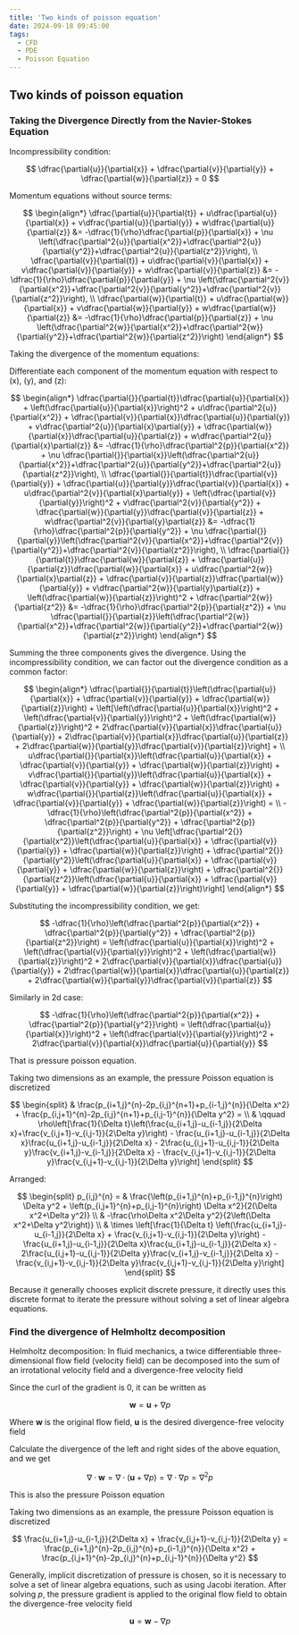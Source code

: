 ```yaml
---
title: 'Two kinds of poisson equation'
date: 2024-09-18 09:45:00
tags:
  - CFD
  - PDE
  - Poisson Equation
---
```


## Two kinds of poisson equation

### Taking the Divergence Directly from the Navier-Stokes Equation

Incompressibility condition:

$$
\dfrac{\partial{u}}{\partial{x}} + \dfrac{\partial{v}}{\partial{y}} + \dfrac{\partial{w}}{\partial{z}} = 0
$$

Momentum equations without source terms:

$$
\begin{align*}
    \dfrac{\partial{u}}{\partial{t}} + u\dfrac{\partial{u}}{\partial{x}} + v\dfrac{\partial{u}}{\partial{y}} + w\dfrac{\partial{u}}{\partial{z}} &= -\dfrac{1}{\rho}\dfrac{\partial{p}}{\partial{x}} + \nu \left(\dfrac{\partial^2{u}}{\partial{x^2}}+\dfrac{\partial^2{u}}{\partial{y^2}}+\dfrac{\partial^2{u}}{\partial{z^2}}\right), \\
    \dfrac{\partial{v}}{\partial{t}} + u\dfrac{\partial{v}}{\partial{x}} + v\dfrac{\partial{v}}{\partial{y}} + w\dfrac{\partial{v}}{\partial{z}} &= -\dfrac{1}{\rho}\dfrac{\partial{p}}{\partial{y}} + \nu \left(\dfrac{\partial^2{v}}{\partial{x^2}}+\dfrac{\partial^2{v}}{\partial{y^2}}+\dfrac{\partial^2{v}}{\partial{z^2}}\right), \\
    \dfrac{\partial{w}}{\partial{t}} + u\dfrac{\partial{w}}{\partial{x}} + v\dfrac{\partial{w}}{\partial{y}} + w\dfrac{\partial{w}}{\partial{z}} &= -\dfrac{1}{\rho}\dfrac{\partial{p}}{\partial{z}} + \nu \left(\dfrac{\partial^2{w}}{\partial{x^2}}+\dfrac{\partial^2{w}}{\partial{y^2}}+\dfrac{\partial^2{w}}{\partial{z^2}}\right)
\end{align*}
$$

Taking the divergence of the momentum equations:

Differentiate each component of the momentum equation with respect to \(x\), \(y\), and \(z\):

$$
\begin{align*}
    \dfrac{\partial{}}{\partial{t}}\dfrac{\partial{u}}{\partial{x}} + \left(\dfrac{\partial{u}}{\partial{x}}\right)^2 + u\dfrac{\partial^2{u}}{\partial{x^2}} + \dfrac{\partial{v}}{\partial{x}}\dfrac{\partial{u}}{\partial{y}} + v\dfrac{\partial^2{u}}{\partial{x}\partial{y}} + \dfrac{\partial{w}}{\partial{x}}\dfrac{\partial{u}}{\partial{z}} + w\dfrac{\partial^2{u}}{\partial{x}\partial{z}} &= -\dfrac{1}{\rho}\dfrac{\partial^2{p}}{\partial{x^2}} + \nu \dfrac{\partial{}}{\partial{x}}\left(\dfrac{\partial^2{u}}{\partial{x^2}}+\dfrac{\partial^2{u}}{\partial{y^2}}+\dfrac{\partial^2{u}}{\partial{z^2}}\right), \\
    \dfrac{\partial{}}{\partial{t}}\dfrac{\partial{v}}{\partial{y}} + \dfrac{\partial{u}}{\partial{y}}\dfrac{\partial{v}}{\partial{x}} + u\dfrac{\partial^2{v}}{\partial{x}\partial{y}} + \left(\dfrac{\partial{v}}{\partial{y}}\right)^2 + v\dfrac{\partial^2{v}}{\partial{y^2}} + \dfrac{\partial{w}}{\partial{y}}\dfrac{\partial{v}}{\partial{z}} + w\dfrac{\partial^2{v}}{\partial{y}\partial{z}} &= -\dfrac{1}{\rho}\dfrac{\partial^2{p}}{\partial{y^2}} + \nu \dfrac{\partial{}}{\partial{y}}\left(\dfrac{\partial^2{v}}{\partial{x^2}}+\dfrac{\partial^2{v}}{\partial{y^2}}+\dfrac{\partial^2{v}}{\partial{z^2}}\right), \\
    \dfrac{\partial{}}{\partial{t}}\dfrac{\partial{w}}{\partial{z}} + \dfrac{\partial{u}}{\partial{z}}\dfrac{\partial{w}}{\partial{x}} + u\dfrac{\partial^2{w}}{\partial{x}\partial{z}} + \dfrac{\partial{v}}{\partial{z}}\dfrac{\partial{w}}{\partial{y}} + v\dfrac{\partial^2{w}}{\partial{y}\partial{z}} + \left(\dfrac{\partial{w}}{\partial{z}}\right)^2 + \dfrac{\partial^2{w}}{\partial{z^2}} &= -\dfrac{1}{\rho}\dfrac{\partial^2{p}}{\partial{z^2}} + \nu \dfrac{\partial{}}{\partial{z}}\left(\dfrac{\partial^2{w}}{\partial{x^2}}+\dfrac{\partial^2{w}}{\partial{y^2}}+\dfrac{\partial^2{w}}{\partial{z^2}}\right)
\end{align*}
$$

Summing the three components gives the divergence. Using the incompressibility condition, we can factor out the divergence condition as a common factor:

$$
\begin{align*}
\dfrac{\partial{}}{\partial{t}}\left(\dfrac{\partial{u}}{\partial{x}} + \dfrac{\partial{v}}{\partial{y}} + \dfrac{\partial{w}}{\partial{z}}\right) + \left[\left(\dfrac{\partial{u}}{\partial{x}}\right)^2 + \left(\dfrac{\partial{v}}{\partial{y}}\right)^2 + \left(\dfrac{\partial{w}}{\partial{z}}\right)^2 + 2\dfrac{\partial{v}}{\partial{x}}\dfrac{\partial{u}}{\partial{y}} + 2\dfrac{\partial{v}}{\partial{x}}\dfrac{\partial{u}}{\partial{z}} + 2\dfrac{\partial{w}}{\partial{y}}\dfrac{\partial{v}}{\partial{z}}\right] + \\
u\dfrac{\partial{}}{\partial{x}}\left(\dfrac{\partial{u}}{\partial{x}} + \dfrac{\partial{v}}{\partial{y}} + \dfrac{\partial{w}}{\partial{z}}\right) + v\dfrac{\partial{}}{\partial{y}}\left(\dfrac{\partial{u}}{\partial{x}} + \dfrac{\partial{v}}{\partial{y}} + \dfrac{\partial{w}}{\partial{z}}\right) + w\dfrac{\partial{}}{\partial{z}}\left(\dfrac{\partial{u}}{\partial{x}} + \dfrac{\partial{v}}{\partial{y}} + \dfrac{\partial{w}}{\partial{z}}\right) = \\
-\dfrac{1}{\rho}\left(\dfrac{\partial^2{p}}{\partial{x^2}} + \dfrac{\partial^2{p}}{\partial{y^2}} + \dfrac{\partial^2{p}}{\partial{z^2}}\right) + \nu \left[\dfrac{\partial^2{}}{\partial{x^2}}\left(\dfrac{\partial{u}}{\partial{x}} + \dfrac{\partial{v}}{\partial{y}} + \dfrac{\partial{w}}{\partial{z}}\right) + \dfrac{\partial^2{}}{\partial{y^2}}\left(\dfrac{\partial{u}}{\partial{x}} + \dfrac{\partial{v}}{\partial{y}} + \dfrac{\partial{w}}{\partial{z}}\right) + \dfrac{\partial^2{}}{\partial{z^2}}\left(\dfrac{\partial{u}}{\partial{x}} + \dfrac{\partial{v}}{\partial{y}} + \dfrac{\partial{w}}{\partial{z}}\right)\right]
\end{align*}
$$

Substituting the incompressibility condition, we get:

$$
-\dfrac{1}{\rho}\left(\dfrac{\partial^2{p}}{\partial{x^2}} + \dfrac{\partial^2{p}}{\partial{y^2}} + \dfrac{\partial^2{p}}{\partial{z^2}}\right) = \left(\dfrac{\partial{u}}{\partial{x}}\right)^2 + \left(\dfrac{\partial{v}}{\partial{y}}\right)^2 + \left(\dfrac{\partial{w}}{\partial{z}}\right)^2 + 2\dfrac{\partial{v}}{\partial{x}}\dfrac{\partial{u}}{\partial{y}} + 2\dfrac{\partial{w}}{\partial{x}}\dfrac{\partial{u}}{\partial{z}} + 2\dfrac{\partial{w}}{\partial{y}}\dfrac{\partial{v}}{\partial{z}}
$$

Similarly in 2d case:

$$
-\dfrac{1}{\rho}\left(\dfrac{\partial^2{p}}{\partial{x^2}} + \dfrac{\partial^2{p}}{\partial{y^2}}\right) = \left(\dfrac{\partial{u}}{\partial{x}}\right)^2 + \left(\dfrac{\partial{v}}{\partial{y}}\right)^2 + 2\dfrac{\partial{v}}{\partial{x}}\dfrac{\partial{u}}{\partial{y}}
$$

That is pressure poisson equation.

Taking two dimensions as an example, the pressure Poisson equation is discretized

$$
\begin{split}
& \frac{p_{i+1,j}^{n}-2p_{i,j}^{n+1}+p_{i-1,j}^{n}}{\Delta x^2} + \frac{p_{i,j+1}^{n}-2p_{i,j}^{n+1}+p_{i,j-1}^{n}}{\Delta y^2} = \\
& \qquad \rho\left[\frac{1}{\Delta t}\left(\frac{u_{i+1,j}-u_{i-1,j}}{2\Delta x}+\frac{v_{i,j+1}-v_{i,j-1}}{2\Delta y}\right) - \frac{u_{i+1,j}-u_{i-1,j}}{2\Delta x}\frac{u_{i+1,j}-u_{i-1,j}}{2\Delta x} - 2\frac{u_{i,j+1}-u_{i,j-1}}{2\Delta y}\frac{v_{i+1,j}-v_{i-1,j}}{2\Delta x} - \frac{v_{i,j+1}-v_{i,j-1}}{2\Delta y}\frac{v_{i,j+1}-v_{i,j-1}}{2\Delta y}\right]
\end{split}
$$

Arranged:

$$
\begin{split}
p_{i,j}^{n} = & \frac{\left(p_{i+1,j}^{n}+p_{i-1,j}^{n}\right) \Delta y^2 + \left(p_{i,j+1}^{n}+p_{i,j-1}^{n}\right) \Delta x^2}{2(\Delta x^2+\Delta y^2)} \\
& -\frac{\rho\Delta x^2\Delta y^2}{2\left(\Delta x^2+\Delta y^2\right)} \\
& \times \left[\frac{1}{\Delta t} \left(\frac{u_{i+1,j}-u_{i-1,j}}{2\Delta x} + \frac{v_{i,j+1}-v_{i,j-1}}{2\Delta y}\right) - \frac{u_{i+1,j}-u_{i-1,j}}{2\Delta x}\frac{u_{i+1,j}-u_{i-1,j}}{2\Delta x} - 2\frac{u_{i,j+1}-u_{i,j-1}}{2\Delta y}\frac{v_{i+1,j}-v_{i-1,j}}{2\Delta x} - \frac{v_{i,j+1}-v_{i,j-1}}{2\Delta y}\frac{v_{i,j+1}-v_{i,j-1}}{2\Delta y}\right]
\end{split}
$$

Because it generally chooses explicit discrete pressure, it directly uses this discrete format to iterate the pressure without solving a set of linear algebra equations.

### Find the divergence of Helmholtz decomposition

Helmholtz decomposition: In fluid mechanics, a twice differentiable three-dimensional flow field (velocity field) can be decomposed into the sum of an irrotational velocity field and a divergence-free velocity field

Since the curl of the gradient is 0, it can be written as

$$
\mathbf{w} = \mathbf{u} + \nabla p
$$

Where $\mathbf{w}$ is the original flow field, $\mathbf{u}$ is the desired divergence-free velocity field

Calculate the divergence of the left and right sides of the above equation, and we get

$$
\nabla \cdot \mathbf{w} = \nabla \cdot (\mathbf{u} + \nabla p) = \nabla \cdot \nabla p = \nabla^2 p
$$

This is also the pressure Poisson equation

Taking two dimensions as an example, the pressure Poisson equation is discretized

$$
\frac{u_{i+1,j}-u_{i-1,j}}{2\Delta x} + \frac{v_{i,j+1}-v_{i,j-1}}{2\Delta y} = \frac{p_{i+1,j}^{n}-2p_{i,j}^{n}+p_{i-1,j}^{n}}{\Delta x^2} + \frac{p_{i,j+1}^{n}-2p_{i,j}^{n}+p_{i,j-1}^{n}}{\Delta y^2}
$$

Generally, implicit discretization of pressure is chosen, so it is necessary to solve a set of linear algebra equations, such as using Jacobi iteration. After solving $p$, the pressure gradient is applied to the original flow field to obtain the divergence-free velocity field

$$
\mathbf{u} = \mathbf{w} - \nabla p
$$

<script src="https://utteranc.es/client.js"
        repo="CheapMeow/cheapmeow.github.io"
        issue-term="pathname"
        theme="github-light"
        crossorigin="anonymous"
        async>
</script>